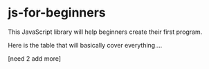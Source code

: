# js-for-beginners
This JavaScript library will help beginners create their first program.

Here is the table that will basically cover everything....

[need 2 add more]
